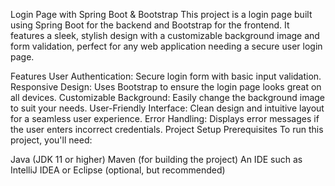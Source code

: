 Login Page with Spring Boot & Bootstrap
This project is a login page built using Spring Boot for the backend and Bootstrap for the frontend. It features a sleek, stylish design with a customizable background image and form validation, perfect for any web application needing a secure user login page.

Features
User Authentication: Secure login form with basic input validation.
Responsive Design: Uses Bootstrap to ensure the login page looks great on all devices.
Customizable Background: Easily change the background image to suit your needs.
User-Friendly Interface: Clean design and intuitive layout for a seamless user experience.
Error Handling: Displays error messages if the user enters incorrect credentials.
Project Setup
Prerequisites
To run this project, you'll need:

Java (JDK 11 or higher)
Maven (for building the project)
An IDE such as IntelliJ IDEA or Eclipse (optional, but recommended)
